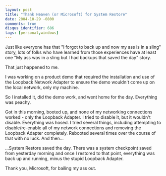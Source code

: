 ```yaml
---
layout: post
title: "Thank Heaven (or Microsoft) for System Restore"
date: 2004-10-29 -0800
comments: true
disqus_identifier: 686
tags: [personal,windows]
---
```

Just like everyone has that "I forgot to back up and now my ass is in a
sling" story, lots of folks who have learned from those experiences have
at least one "My ass was in a sling but I had backups that saved the
day" story.

 That just happened to me.

 I was working on a product demo that required the installation and use
of the Loopback Network Adapter to ensure the demo wouldn't come up on
the local network, only my machine.

 So I installed it, did the demo work, and went home for the day.
Everything was peachy.

 Got in this morning, booted up, and none of my networking connections
worked - only the Loopback Adapter. I tried to disable it, but it
wouldn't disable. Everything was hosed. I tried several things,
including attempting to disable/re-enable all of my network connections
and removing the Loopback Adapter completely. Rebooted several times
over the course of that with no luck. And then...

 ...System Restore saved the day. There was a system checkpoint saved
from yesterday morning and once I restored to that point, everything was
back up and running, minus the stupid Loopback Adapter.

 Thank you, Microsoft, for bailing my ass out.
